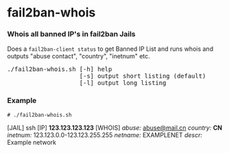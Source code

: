 # fail2ban-whois
### Whois all banned IP's in fail2ban Jails

Does a <code>fail2ban-client status</code> to get Banned IP List and runs whois and outputs "abuse contact", "country", "inetnum" etc.

<pre>
./fail2ban-whois.sh [-h] help
                    [-s] output short listing (default)
                    [-l] output long listing
</pre>

### Example

```# ./fail2ban-whois.sh```

[JAIL] ssh [IP] **123.123.123.123** [WHOIS] _abuse:_ abuse@mail.cn _country:_ **CN** _inetnum:_ 123.123.0.0-123.123.255.255 _netname:_ EXAMPLENET _descr:_ Example network
